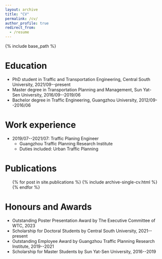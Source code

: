 ```yaml
---
layout: archive
title: "CV"
permalink: /cv/
author_profile: true
redirect_from:
  - /resume
---
```


{% include base_path %}

Education
======
* PhD student in Traffic and Transportation Engineering, Central South University, 2021/09--present
* Master degree in Transportation Planning and Management, Sun Yat-Sen University, 2016/09--2019/06
* Bachelor degree in Traffic Engineering, Guangzhou University, 2012/09--2016/06

Work experience
======
* 2019/07--2021/07: Traffic Planing Engineer
  * Guangzhou Traffic Planning Research Institute
  * Duties included: Urban Traffic Planning

Publications
======
  <ul>{% for post in site.publications %}
    {% include archive-single-cv.html %}
  {% endfor %}</ul>
  
Honours and Awards
======
* Outstanding Poster Presentation Award by The Executive Committee of WTC, 2023 
* Scholarship for Doctoral Students by Central South University, 2021--present
* Outstanding Employee Award by Guangzhou Traffic Planning Research Institute, 2019--2021 
* Scholarship for Master Students by Sun Yat-Sen University, 2016--2019
